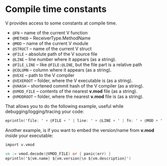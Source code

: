 # Compile time constants

V provides access to some constants at compile time.

- `@FN` – name of the current V function
- `@METHOD` – ReceiverType.MethodName
- `@MOD` – name of the current V module
- `@STRUCT` – name of the current V struct
- `@FILE` – absolute path of the V source file
- `@LINE` – line number where it appears (as a string).
- `@FILE_LINE` – like `@FILE:@LINE`, but the file part is a relative path
- `@COLUMN` – column where it appears (as a string).
- `@VEXE` – path to the V compiler
- `@VEXEROOT` – folder, where the V executable is (as a string).
- `@VHASH` – shortened commit hash of the V compiler (as a string).
- `@VMOD_FILE` – contents of the nearest **v.mod** file (as a string).
- `@VMODROOT` – folder, where the nearest **v.mod** file is (as a string).

That allows you to do the following example, useful while debugging/logging/tracing your code:

```v play
eprintln('file: ' + @FILE + ' | line: ' + @LINE + ' | fn: ' + @MOD + '../..' + @FN)
```

Another example, is if you want to embed the version/name from **v.mod** *inside* your executable:

```v ignore
import v.vmod

vm := vmod.decode(@VMOD_FILE) or { panic(err) }
eprintln('${vm.name} ${vm.version}\n ${vm.description}')
```
